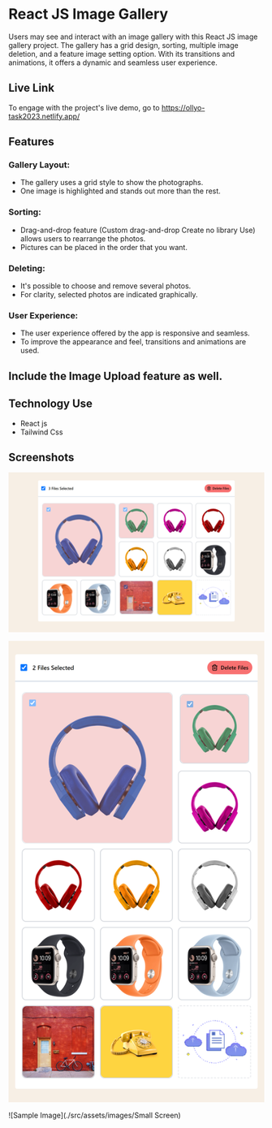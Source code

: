 # React JS Image Gallery

Users may see and interact with an image gallery with this React JS image gallery project. The gallery has a grid design, sorting, multiple image deletion, and a feature image setting option. With its transitions and animations, it offers a dynamic and seamless user experience.

## Live Link

To engage with the project's live demo, go to https://ollyo-task2023.netlify.app/

## Features

### Gallery Layout:

- The gallery uses a grid style to show the photographs.
- One image is highlighted and stands out more than the rest.

### Sorting:

- Drag-and-drop feature (Custom drag-and-drop Create no library Use) allows users to rearrange the photos.
- Pictures can be placed in the order that you want.

### Deleting:

- It's possible to choose and remove several photos.
- For clarity, selected photos are indicated graphically.

### User Experience:

- The user experience offered by the app is responsive and seamless.
- To improve the appearance and feel, transitions and animations are used.

## Include the Image Upload feature as well.

## Technology Use

- React js
- Tailwind Css

## Screenshots

![Sample Image](./src/assets/images/Large-Screen-1024x800.png)

![Sample Image](./src/assets/images/Medium-Screen.png)

![Sample Image](./src/assets/images/Small Screen)
